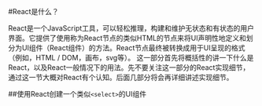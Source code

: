 #React是什么？

React是一个JavaScript工具，可以轻松推理，构建和维护无状态和有状态的用户界面。它提供了使用称为React节点的类似HTML的节点来将UI声明性地定义和划分为UI组件（React组件）的方法。React节点最终被转换成用于UI呈现的格式（例如，HTML / DOM，画布，svg等）。
这一部分首先将概括性的讲一下什么是React，以及React一般情况下的用法。先不要关注这一部分的React实现细节，通过这一节大概对React有个认知。后面几部分将会再详细讲述实现细节。

##使用React创建一个类似`<select>`的UI组件